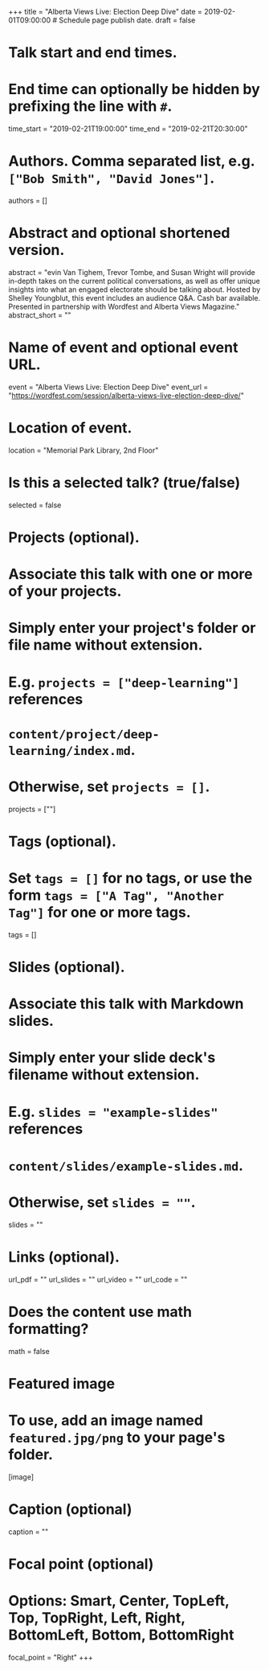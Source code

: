 +++
title = "Alberta Views Live: Election Deep Dive"
date = 2019-02-01T09:00:00  # Schedule page publish date.
draft = false

# Talk start and end times.
#   End time can optionally be hidden by prefixing the line with `#`.
time_start = "2019-02-21T19:00:00"
time_end = "2019-02-21T20:30:00"

# Authors. Comma separated list, e.g. `["Bob Smith", "David Jones"]`.
authors = []

# Abstract and optional shortened version.
abstract = "evin Van Tighem, Trevor Tombe, and Susan Wright will provide in-depth takes on the current political conversations, as well as offer unique insights into what an engaged electorate should be talking about. Hosted by Shelley Youngblut, this event includes an audience Q&A. Cash bar available. Presented in partnership with Wordfest and Alberta Views Magazine."
abstract_short = ""

# Name of event and optional event URL.
event = "Alberta Views Live: Election Deep Dive"
event_url = "https://wordfest.com/session/alberta-views-live-election-deep-dive/"

# Location of event.
location = "Memorial Park Library, 2nd Floor"

# Is this a selected talk? (true/false)
selected = false

# Projects (optional).
#   Associate this talk with one or more of your projects.
#   Simply enter your project's folder or file name without extension.
#   E.g. `projects = ["deep-learning"]` references 
#   `content/project/deep-learning/index.md`.
#   Otherwise, set `projects = []`.
projects = [""]

# Tags (optional).
#   Set `tags = []` for no tags, or use the form `tags = ["A Tag", "Another Tag"]` for one or more tags.
tags = []

# Slides (optional).
#   Associate this talk with Markdown slides.
#   Simply enter your slide deck's filename without extension.
#   E.g. `slides = "example-slides"` references 
#   `content/slides/example-slides.md`.
#   Otherwise, set `slides = ""`.
slides = ""

# Links (optional).
url_pdf = ""
url_slides = ""
url_video = ""
url_code = ""

# Does the content use math formatting?
math = false

# Featured image
# To use, add an image named `featured.jpg/png` to your page's folder. 
[image]
  # Caption (optional)
  caption = ""

  # Focal point (optional)
  # Options: Smart, Center, TopLeft, Top, TopRight, Left, Right, BottomLeft, Bottom, BottomRight
  focal_point = "Right"
+++


